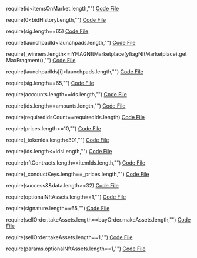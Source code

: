 require(id<itemsOnMarket.length,"")
[Code File](../../contracts/mainnet/74/74a165e5c6548a0acdaf41cb14b87f8873767724_DreamMarketplace.sol#L355)

require(0<bidHistoryLength,"")
[Code File](../../contracts/mainnet/74/74a165e5c6548a0acdaf41cb14b87f8873767724_DreamMarketplace.sol#L548)

require(sig.length==65)
[Code File](../../contracts/mainnet/4c/4c384b89d830acbe01b86f681ebd5799768049d6_NFTMarketplace.sol#L2487)

require(launchpadId<launchpads.length,"")
[Code File](../../contracts/mainnet/4f/4FC740E85B8CE94ac5793540A3476e4A164eE691_YFIAGLaunchPad.sol#L138)

require(_winners.length<=IYFIAGNftMarketplace(yfiagNftMarketplace).getMaxFragment(),"")
[Code File](../../contracts/mainnet/4f/4FC740E85B8CE94ac5793540A3476e4A164eE691_YFIAGLaunchPad.sol#L759)

require(launchpadIds[i]<launchpads.length,"")
[Code File](../../contracts/mainnet/4f/4FC740E85B8CE94ac5793540A3476e4A164eE691_YFIAGLaunchPad.sol#L831)

require(sig.length==65,"")
[Code File](../../contracts/mainnet/3e/3eb0c8a43530f0ab82977657055212d045429ed4_ElumntNFTMarketplace.sol#L76)

require(accounts.length==ids.length,"")
[Code File](../../contracts/mainnet/df/dfce2ce8742929275c7dad33be711f4cc0efad58_IndigenaNFTMarketplace.sol#L716)

require(ids.length==amounts.length,"")
[Code File](../../contracts/mainnet/df/dfce2ce8742929275c7dad33be711f4cc0efad58_IndigenaNFTMarketplace.sol#L833)

require(requiredIdsCount==requiredIds.length)
[Code File](../../contracts/mainnet/19/193d0F85AC3016f3d6438947D32a291335258891_NftMarketplace.sol#L138)

require(prices.length<=10,"")
[Code File](../../contracts/mainnet/43/4381D8191bE655C7FDaC93a741A06b8a972B47Dd_VinciNFTMarketplace.sol#L428)

require(_tokenIds.length<301,"")
[Code File](../../contracts/mainnet/43/4381D8191bE655C7FDaC93a741A06b8a972B47Dd_VinciNFTMarketplace.sol#L462)

require(ids.length<=idsLength,"")
[Code File](../../contracts/mainnet/7b/7b380299C8eDA4527C83174918199d702611e876_APONFT.sol#L26)

require(nftContracts.length==itemIds.length,"")
[Code File](../../contracts/mainnet/ca/caE3aB3D711bccCaE4f2C58ce0F146EB8bB840Bf_NFTMarketplace.sol#L1524)

require(_conductKeys.length==_prices.length,"")
[Code File](../../contracts/mainnet/18/182fE1Af2E5a1a0FFe0BfE963dF263BE8BCA7860_NFTMarketplace.sol#L1385)

require(success&&data.length>=32)
[Code File](../../contracts/mainnet/6c/6Ca527a0b0864d1da179C5b5A9Ba90A5Bcfe09c9_NftMarketplace.sol#L2391)

require(optionalNftAssets.length==1,"")
[Code File](../../contracts/mainnet/6c/6Ca527a0b0864d1da179C5b5A9Ba90A5Bcfe09c9_NftMarketplace.sol#L2415)

require(signature.length==65,"")
[Code File](../../contracts/mainnet/6c/6Ca527a0b0864d1da179C5b5A9Ba90A5Bcfe09c9_NftMarketplace.sol#L2900)

require(sellOrder.takeAssets.length==buyOrder.makeAssets.length,"")
[Code File](../../contracts/mainnet/6c/6Ca527a0b0864d1da179C5b5A9Ba90A5Bcfe09c9_NftMarketplace.sol#L3618)

require(sellOrder.takeAssets.length==1,"")
[Code File](../../contracts/mainnet/6c/6Ca527a0b0864d1da179C5b5A9Ba90A5Bcfe09c9_NftMarketplace.sol#L3642)

require(params.optionalNftAssets.length==1,"")
[Code File](../../contracts/mainnet/d4/D4D33d92b26897863725E31267f18309B27851e3_NftMarketplace.sol#L2493)

